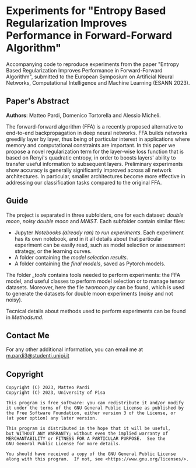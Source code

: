 # Experiments for "Entropy Based Regularization Improves Performance in Forward-Forward Algorithm"
Accompanying code to reproduce experiments from the paper "Entropy Based Regularization Improves Performance in Forward-Forward Algorithm", submitted to the European Symposium on Artificial Neural Networks, Computational Intelligence and Machine Learning (ESANN 2023).

## Paper's Abstract

**Authors**: Matteo Pardi, Domenico Tortorella and Alessio Micheli.

The forward-forward algorithm (FFA) is a recently proposed alternative to end-to-end backpropagation in deep neural networks. FFA builds networks greedily layer by layer, thus being of particular interest in applications where memory and computational constraints are important. In this paper we propose a novel regularization term for the layer-wise loss function that is based on Renyi's quadratic entropy, in order to boosts layers' ability to transfer useful information to subsequent layers. Preliminary experiments show accuracy is generally significantly improved across all network architectures. In particular, smaller architectures become more effective in addressing our classification tasks compared to the original FFA.

## Guide

The project is separated in three subfolders, one for each dataset: *double moon*, *noisy double moon* and *MNIST*. Each subfolder contain similar files:
- Jupyter *Notebooks (already ran) to run experiments*. Each experiment has its own notebook, and in it all details about that particular experiment can be easily read, such as model selection or assessment strategy, or the learning curves. 
- A folder containing the *model selection results*.
- A folder containing the *final models*, saved as Pytorch models.

The folder *_tools* contains tools needed to perform experiments: the FFA model, and useful classes to perform model selection or to manage tensor datasets. Moreover, here the file *twomoon.py* can be found, which is used to generate the datasets for double moon experiments (noisy and not noisy).

Tecnical details about methods used to perform experiments can be found in *Methods.md*.

## Contact Me

For any other additional information, you can email me at m.pardi3@studenti.unipi.it

## Copyright

```
Copyright (C) 2023, Matteo Pardi
Copyright (C) 2023, University of Pisa

This program is free software: you can redistribute it and/or modify
it under the terms of the GNU General Public License as published by
the Free Software Foundation, either version 3 of the License, or
(at your option) any later version.

This program is distributed in the hope that it will be useful,
but WITHOUT ANY WARRANTY; without even the implied warranty of
MERCHANTABILITY or FITNESS FOR A PARTICULAR PURPOSE.  See the
GNU General Public License for more details.

You should have received a copy of the GNU General Public License
along with this program.  If not, see <https://www.gnu.org/licenses/>.
```